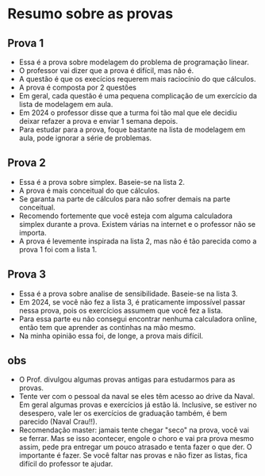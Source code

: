 # Resumo sobre as provas

## Prova 1

- Essa é a prova sobre modelagem do problema de programação linear.
- O professor vai dizer que a prova é difícil, mas não é.
- A questão é que os execícios requerem mais raciocínio do que cálculos.
- A prova é composta por 2 questões
- Em geral, cada questão é uma pequena complicação de um exercício da lista de modelagem em aula.
- Em 2024 o professor disse que a turma foi tão mal que ele decidiu deixar refazer a prova e enviar 1 semana depois.
- Para estudar para a prova, foque bastante na lista de modelagem em aula, pode ignorar a série de problemas.

## Prova 2

- Essa é a prova sobre simplex. Baseie-se na lista 2.
- A prova é mais conceitual do que cálculos.
- Se garanta na parte de cálculos para não sofrer demais na parte conceitual.
- Recomendo fortemente que você esteja com alguma calculadora simplex durante a prova. Existem várias na internet e o professor não se importa.
- A prova é levemente inspirada na lista 2, mas não é tão parecida como a prova 1 foi com a lista 1.

## Prova 3

- Essa é a prova sobre analise de sensibilidade. Baseie-se na lista 3.
- Em 2024, se você não fez a lista 3, é praticamente impossível passar nessa prova, pois os exercícios assumem que você fez a lista.
- Para essa parte eu não consegui encontrar nenhuma calculadora online, então tem que aprender as continhas na mão mesmo.
- Na minha opinião essa foi, de longe, a prova mais difícil.

## obs

- O Prof. divulgou algumas provas antigas para estudarmos para as provas.
- Tente ver com o pessoal da naval se eles têm acesso ao drive da Naval. Em geral algumas provas e exercícios já estão lá. Inclusive, se estiver no desespero, vale ler os exercícios de graduação também, é bem parecido (Naval Crau!!).
- Recomendação master: jamais tente chegar "seco" na prova, você vai se ferrar. Mas se isso acontecer, engole o choro e vai pra prova mesmo assim, pede pra entregar um pouco atrasado e tenta fazer o que der. O importante é fazer. Se você faltar nas provas e não fizer as listas, fica difícil do professor te ajudar.
